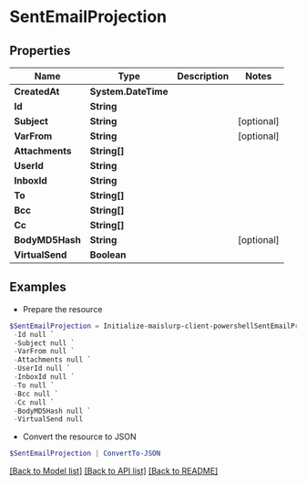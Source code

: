 # SentEmailProjection
## Properties

Name | Type | Description | Notes
------------ | ------------- | ------------- | -------------
**CreatedAt** | **System.DateTime** |  | 
**Id** | **String** |  | 
**Subject** | **String** |  | [optional] 
**VarFrom** | **String** |  | [optional] 
**Attachments** | **String[]** |  | 
**UserId** | **String** |  | 
**InboxId** | **String** |  | 
**To** | **String[]** |  | 
**Bcc** | **String[]** |  | 
**Cc** | **String[]** |  | 
**BodyMD5Hash** | **String** |  | [optional] 
**VirtualSend** | **Boolean** |  | 

## Examples

- Prepare the resource
```powershell
$SentEmailProjection = Initialize-maislurp-client-powershellSentEmailProjection  -CreatedAt null `
 -Id null `
 -Subject null `
 -VarFrom null `
 -Attachments null `
 -UserId null `
 -InboxId null `
 -To null `
 -Bcc null `
 -Cc null `
 -BodyMD5Hash null `
 -VirtualSend null
```

- Convert the resource to JSON
```powershell
$SentEmailProjection | ConvertTo-JSON
```

[[Back to Model list]](../README#documentation-for-models) [[Back to API list]](../README#documentation-for-api-endpoints) [[Back to README]](../README)

